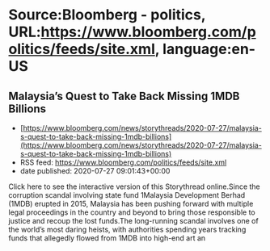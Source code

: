 # Source:Bloomberg - politics, URL:https://www.bloomberg.com/politics/feeds/site.xml, language:en-US

## Malaysia’s Quest to Take Back Missing 1MDB Billions
 - [https://www.bloomberg.com/news/storythreads/2020-07-27/malaysia-s-quest-to-take-back-missing-1mdb-billions](https://www.bloomberg.com/news/storythreads/2020-07-27/malaysia-s-quest-to-take-back-missing-1mdb-billions)
 - RSS feed: https://www.bloomberg.com/politics/feeds/site.xml
 - date published: 2020-07-27 09:01:43+00:00

Click here to see the interactive version of this Storythread online.Since the corruption scandal involving state fund 1Malaysia Development Berhad (1MDB) erupted in 2015, Malaysia has been pushing forward with multiple legal proceedings in the country and beyond to bring those responsible to justice and recoup the lost funds.The long-running scandal involves one of the world’s most daring heists, with authorities spending years tracking funds that allegedly flowed from 1MDB into high-end art an


